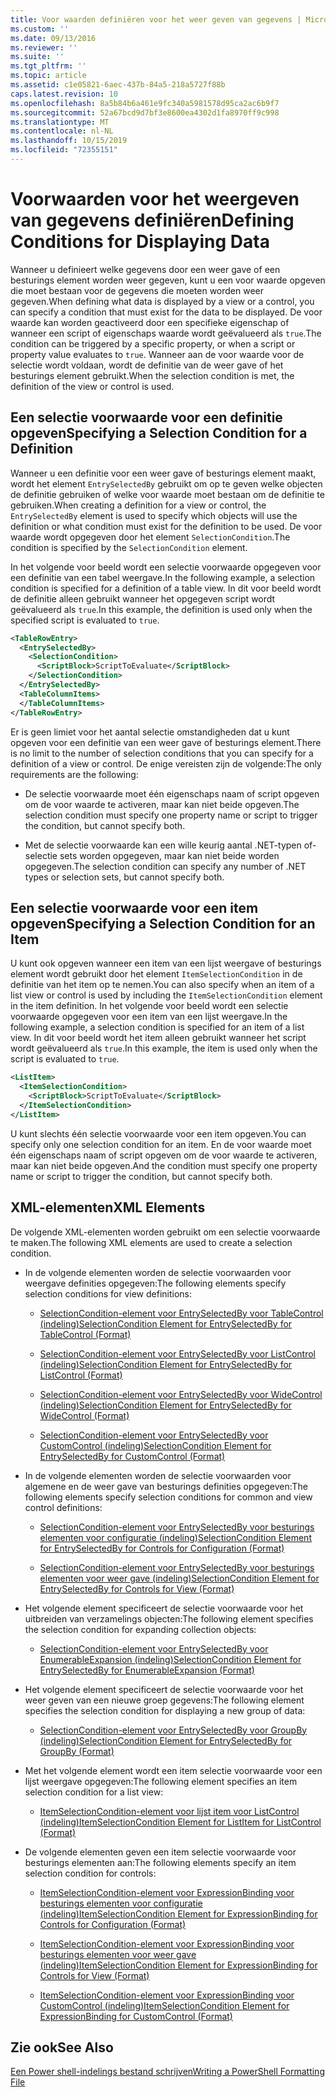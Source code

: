 ```yaml
---
title: Voor waarden definiëren voor het weer geven van gegevens | Microsoft Docs
ms.custom: ''
ms.date: 09/13/2016
ms.reviewer: ''
ms.suite: ''
ms.tgt_pltfrm: ''
ms.topic: article
ms.assetid: c1e05821-6aec-437b-84a5-218a5727f88b
caps.latest.revision: 10
ms.openlocfilehash: 8a5b84b6a461e9fc340a5981578d95ca2ac6b9f7
ms.sourcegitcommit: 52a67bcd9d7bf3e8600ea4302d1fa8970ff9c998
ms.translationtype: MT
ms.contentlocale: nl-NL
ms.lasthandoff: 10/15/2019
ms.locfileid: "72355151"
---
```

# <a name="defining-conditions-for-displaying-data"></a><span data-ttu-id="542e6-102">Voorwaarden voor het weergeven van gegevens definiëren</span><span class="sxs-lookup"><span data-stu-id="542e6-102">Defining Conditions for Displaying Data</span></span>

<span data-ttu-id="542e6-103">Wanneer u definieert welke gegevens door een weer gave of een besturings element worden weer gegeven, kunt u een voor waarde opgeven die moet bestaan voor de gegevens die moeten worden weer gegeven.</span><span class="sxs-lookup"><span data-stu-id="542e6-103">When defining what data is displayed by a view or a control, you can specify a condition that must exist for the data to be displayed.</span></span> <span data-ttu-id="542e6-104">De voor waarde kan worden geactiveerd door een specifieke eigenschap of wanneer een script of eigenschaps waarde wordt geëvalueerd als `true`.</span><span class="sxs-lookup"><span data-stu-id="542e6-104">The condition can be triggered by a specific property, or when a script or property value evaluates to `true`.</span></span> <span data-ttu-id="542e6-105">Wanneer aan de voor waarde voor de selectie wordt voldaan, wordt de definitie van de weer gave of het besturings element gebruikt.</span><span class="sxs-lookup"><span data-stu-id="542e6-105">When the selection condition is met, the definition of the view or control is used.</span></span>

## <a name="specifying-a-selection-condition-for-a-definition"></a><span data-ttu-id="542e6-106">Een selectie voorwaarde voor een definitie opgeven</span><span class="sxs-lookup"><span data-stu-id="542e6-106">Specifying a Selection Condition for a Definition</span></span>

<span data-ttu-id="542e6-107">Wanneer u een definitie voor een weer gave of besturings element maakt, wordt het element `EntrySelectedBy` gebruikt om op te geven welke objecten de definitie gebruiken of welke voor waarde moet bestaan om de definitie te gebruiken.</span><span class="sxs-lookup"><span data-stu-id="542e6-107">When creating a definition for a view or control, the `EntrySelectedBy` element is used to specify which objects will use the definition or what condition must exist for the definition to be used.</span></span> <span data-ttu-id="542e6-108">De voor waarde wordt opgegeven door het element `SelectionCondition`.</span><span class="sxs-lookup"><span data-stu-id="542e6-108">The condition is specified by the `SelectionCondition` element.</span></span>

<span data-ttu-id="542e6-109">In het volgende voor beeld wordt een selectie voorwaarde opgegeven voor een definitie van een tabel weergave.</span><span class="sxs-lookup"><span data-stu-id="542e6-109">In the following example, a selection condition is specified for a definition of a table view.</span></span> <span data-ttu-id="542e6-110">In dit voor beeld wordt de definitie alleen gebruikt wanneer het opgegeven script wordt geëvalueerd als `true`.</span><span class="sxs-lookup"><span data-stu-id="542e6-110">In this example, the definition is used only when the specified script is evaluated to `true`.</span></span>

```xml
<TableRowEntry>
  <EntrySelectedBy>
    <SelectionCondition>
      <ScriptBlock>ScriptToEvaluate</ScriptBlock>
    </SelectionCondition>
  </EntrySelectedBy>
  <TableColumnItems>
  </TableColumnItems>
</TableRowEntry>

```

<span data-ttu-id="542e6-111">Er is geen limiet voor het aantal selectie omstandigheden dat u kunt opgeven voor een definitie van een weer gave of besturings element.</span><span class="sxs-lookup"><span data-stu-id="542e6-111">There is no limit to the number of selection conditions that you can specify for a definition of a view or control.</span></span> <span data-ttu-id="542e6-112">De enige vereisten zijn de volgende:</span><span class="sxs-lookup"><span data-stu-id="542e6-112">The only requirements are the following:</span></span>

- <span data-ttu-id="542e6-113">De selectie voorwaarde moet één eigenschaps naam of script opgeven om de voor waarde te activeren, maar kan niet beide opgeven.</span><span class="sxs-lookup"><span data-stu-id="542e6-113">The selection condition must specify one property name or script to trigger the condition, but cannot specify both.</span></span>

- <span data-ttu-id="542e6-114">Met de selectie voorwaarde kan een wille keurig aantal .NET-typen of-selectie sets worden opgegeven, maar kan niet beide worden opgegeven.</span><span class="sxs-lookup"><span data-stu-id="542e6-114">The selection condition can specify any number of .NET types or selection sets, but cannot specify both.</span></span>

## <a name="specifying-a-selection-condition-for-an-item"></a><span data-ttu-id="542e6-115">Een selectie voorwaarde voor een item opgeven</span><span class="sxs-lookup"><span data-stu-id="542e6-115">Specifying a Selection Condition for an Item</span></span>

<span data-ttu-id="542e6-116">U kunt ook opgeven wanneer een item van een lijst weergave of besturings element wordt gebruikt door het element `ItemSelectionCondition` in de definitie van het item op te nemen.</span><span class="sxs-lookup"><span data-stu-id="542e6-116">You can also specify when an item of a list view or control is used by including the `ItemSelectionCondition` element in the item definition.</span></span> <span data-ttu-id="542e6-117">In het volgende voor beeld wordt een selectie voorwaarde opgegeven voor een item van een lijst weergave.</span><span class="sxs-lookup"><span data-stu-id="542e6-117">In the following example, a selection condition is specified for an item of a list view.</span></span> <span data-ttu-id="542e6-118">In dit voor beeld wordt het item alleen gebruikt wanneer het script wordt geëvalueerd als `true`.</span><span class="sxs-lookup"><span data-stu-id="542e6-118">In this example, the item is used only when the script is evaluated to `true`.</span></span>

```xml
<ListItem>
  <ItemSelectionCondition>
    <ScriptBlock>ScriptToEvaluate</ScriptBlock>
  </ItemSelectionCondition>
</ListItem>

```

<span data-ttu-id="542e6-119">U kunt slechts één selectie voorwaarde voor een item opgeven.</span><span class="sxs-lookup"><span data-stu-id="542e6-119">You can specify only one selection condition for an item.</span></span> <span data-ttu-id="542e6-120">En de voor waarde moet één eigenschaps naam of script opgeven om de voor waarde te activeren, maar kan niet beide opgeven.</span><span class="sxs-lookup"><span data-stu-id="542e6-120">And the condition must specify one property name or script to trigger the condition, but cannot specify both.</span></span>

## <a name="xml-elements"></a><span data-ttu-id="542e6-121">XML-elementen</span><span class="sxs-lookup"><span data-stu-id="542e6-121">XML Elements</span></span>

 <span data-ttu-id="542e6-122">De volgende XML-elementen worden gebruikt om een selectie voorwaarde te maken.</span><span class="sxs-lookup"><span data-stu-id="542e6-122">The following XML elements are used to create a selection condition.</span></span>

- <span data-ttu-id="542e6-123">In de volgende elementen worden de selectie voorwaarden voor weergave definities opgegeven:</span><span class="sxs-lookup"><span data-stu-id="542e6-123">The following elements specify selection conditions for view definitions:</span></span>

    - [<span data-ttu-id="542e6-124">SelectionCondition-element voor EntrySelectedBy voor TableControl (indeling)</span><span class="sxs-lookup"><span data-stu-id="542e6-124">SelectionCondition Element for EntrySelectedBy for TableControl (Format)</span></span>](./selectioncondition-element-for-entryselectedby-for-tablecontrol-format.md)

    - [<span data-ttu-id="542e6-125">SelectionCondition-element voor EntrySelectedBy voor ListControl (indeling)</span><span class="sxs-lookup"><span data-stu-id="542e6-125">SelectionCondition Element for EntrySelectedBy for ListControl (Format)</span></span>](./selectioncondition-element-for-entryselectedby-for-listcontrol-format.md)

    - [<span data-ttu-id="542e6-126">SelectionCondition-element voor EntrySelectedBy voor WideControl (indeling)</span><span class="sxs-lookup"><span data-stu-id="542e6-126">SelectionCondition Element for EntrySelectedBy for WideControl (Format)</span></span>](./selectioncondition-element-for-entryselectedby-for-widecontrol-format.md)

    - [<span data-ttu-id="542e6-127">SelectionCondition-element voor EntrySelectedBy voor CustomControl (indeling)</span><span class="sxs-lookup"><span data-stu-id="542e6-127">SelectionCondition Element for EntrySelectedBy for CustomControl (Format)</span></span>](./selectioncondition-element-for-entryselectedby-for-customcontrol-format.md)

- <span data-ttu-id="542e6-128">In de volgende elementen worden de selectie voorwaarden voor algemene en de weer gave van besturings definities opgegeven:</span><span class="sxs-lookup"><span data-stu-id="542e6-128">The following elements specify selection conditions for common and view control definitions:</span></span>

    - [<span data-ttu-id="542e6-129">SelectionCondition-element voor EntrySelectedBy voor besturings elementen voor configuratie (indeling)</span><span class="sxs-lookup"><span data-stu-id="542e6-129">SelectionCondition Element for EntrySelectedBy for Controls for Configuration (Format)</span></span>](./selectioncondition-element-for-entryselectedby-for-controls-for-configuration-format.md)

    - [<span data-ttu-id="542e6-130">SelectionCondition-element voor EntrySelectedBy voor besturings elementen voor weer gave (indeling)</span><span class="sxs-lookup"><span data-stu-id="542e6-130">SelectionCondition Element for EntrySelectedBy for Controls for View (Format)</span></span>](./selectioncondition-element-for-entryselectedby-for-controls-for-view-format.md)

- <span data-ttu-id="542e6-131">Het volgende element specificeert de selectie voorwaarde voor het uitbreiden van verzamelings objecten:</span><span class="sxs-lookup"><span data-stu-id="542e6-131">The following element specifies the selection condition for expanding collection objects:</span></span>

    - [<span data-ttu-id="542e6-132">SelectionCondition-element voor EntrySelectedBy voor EnumerableExpansion (indeling)</span><span class="sxs-lookup"><span data-stu-id="542e6-132">SelectionCondition Element for EntrySelectedBy for EnumerableExpansion (Format)</span></span>](./selectioncondition-element-for-entryselectedby-for-enumerableexpansion-format.md)

- <span data-ttu-id="542e6-133">Het volgende element specificeert de selectie voorwaarde voor het weer geven van een nieuwe groep gegevens:</span><span class="sxs-lookup"><span data-stu-id="542e6-133">The following element specifies the selection condition for displaying a new group of data:</span></span>

    - [<span data-ttu-id="542e6-134">SelectionCondition-element voor EntrySelectedBy voor GroupBy (indeling)</span><span class="sxs-lookup"><span data-stu-id="542e6-134">SelectionCondition Element for EntrySelectedBy for GroupBy (Format)</span></span>](./selectioncondition-element-for-entryselectedby-for-groupby-format.md)

- <span data-ttu-id="542e6-135">Met het volgende element wordt een item selectie voorwaarde voor een lijst weergave opgegeven:</span><span class="sxs-lookup"><span data-stu-id="542e6-135">The following element specifies an item selection condition for a list view:</span></span>

    - [<span data-ttu-id="542e6-136">ItemSelectionCondition-element voor lijst item voor ListControl (indeling)</span><span class="sxs-lookup"><span data-stu-id="542e6-136">ItemSelectionCondition Element for ListItem for ListControl (Format)</span></span>](./itemselectioncondition-element-for-listitem-for-listcontrol-format.md)

- <span data-ttu-id="542e6-137">De volgende elementen geven een item selectie voorwaarde voor besturings elementen aan:</span><span class="sxs-lookup"><span data-stu-id="542e6-137">The following elements specify an item selection condition for controls:</span></span>

    - [<span data-ttu-id="542e6-138">ItemSelectionCondition-element voor ExpressionBinding voor besturings elementen voor configuratie (indeling)</span><span class="sxs-lookup"><span data-stu-id="542e6-138">ItemSelectionCondition Element for ExpressionBinding for Controls for Configuration (Format)</span></span>](./itemselectioncondition-element-for-expressionbinding-for-controls-for-configuration-format.md)

    - [<span data-ttu-id="542e6-139">ItemSelectionCondition-element voor ExpressionBinding voor besturings elementen voor weer gave (indeling)</span><span class="sxs-lookup"><span data-stu-id="542e6-139">ItemSelectionCondition Element for ExpressionBinding for Controls for View (Format)</span></span>](./itemselectioncondition-element-for-expressionbinding-for-controls-for-view-format.md)

    - [<span data-ttu-id="542e6-140">ItemSelectionCondition-element voor ExpressionBinding voor CustomControl (indeling)</span><span class="sxs-lookup"><span data-stu-id="542e6-140">ItemSelectionCondition Element for ExpressionBinding for CustomControl (Format)</span></span>](./itemselectioncondition-element-for-expressionbinding-for-customcontrol-format.md)

## <a name="see-also"></a><span data-ttu-id="542e6-141">Zie ook</span><span class="sxs-lookup"><span data-stu-id="542e6-141">See Also</span></span>

[<span data-ttu-id="542e6-142">Een Power shell-indelings bestand schrijven</span><span class="sxs-lookup"><span data-stu-id="542e6-142">Writing a PowerShell Formatting File</span></span>](./writing-a-powershell-formatting-file.md)
